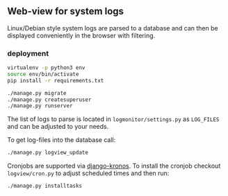 ## Web-view for system logs

Linux/Debian style system logs are parsed to a database and can then be
displayed conveniently in the browser with filtering.

### deployment

```bash
virtualenv -p python3 env
source env/bin/activate
pip install -r requirements.txt

./manage.py migrate
./manage.py createsuperuser
./manage.py runserver
```

The list of logs to parse is located in `logmonitor/settings.py` as `LOG_FILES`
and can be adjusted to your needs.

To get log-files into the database call:
```bash
./manage.py logview_update
```

Cronjobs are supported via [django-kronos](https://github.com/jgorset/django-kronos).
To install the cronjob checkout `logview/cron.py` to adjust scheduled times and then run:
```bash
./manage.py installtasks
```
